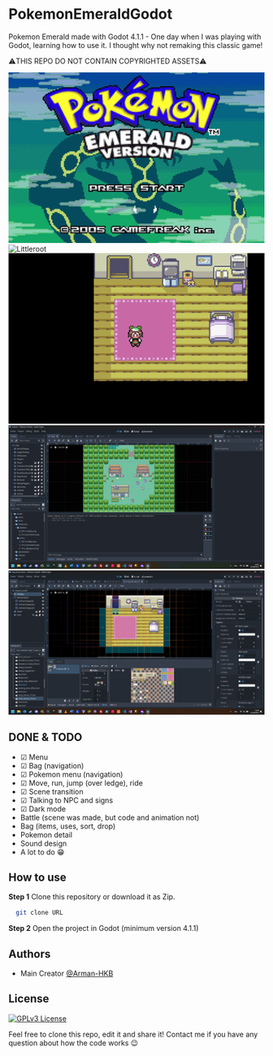 # PokemonEmeraldGodot 
Pokemon Emerald made with Godot 4.1.1 - One day when I was playing with Godot, learning how to use it. I thought why not remaking this classic game!

⚠️THIS REPO DO NOT CONTAIN COPYRIGHTED ASSETS⚠️

![Start](https://github.com/Arman-HKB/PokemonEmeraldGodot/blob/develop/Demo/start.gif)
![Littleroot](https://github.com/Arman-HKB/PokemonEmeraldGodot/blob/develop/Demo/littleroot.gif)
![Menu](https://github.com/Arman-HKB/PokemonEmeraldGodot/blob/develop/Demo/menu.gif)
![Map](https://github.com/Arman-HKB/PokemonEmeraldGodot/blob/develop/Demo/map.png)
![House in](https://github.com/Arman-HKB/PokemonEmeraldGodot/blob/develop/Demo/mays_chamber.png)

## DONE & TODO
- ☑ Menu
- ☑ Bag (navigation)
- ☑ Pokemon menu (navigation)
- ☑ Move, run, jump (over ledge), ride
- ☑ Scene transition
- ☑ Talking to NPC and signs
- ☑ Dark mode
- Battle (scene was made, but code and animation not)
- Bag (items, uses, sort, drop) 
- Pokemon detail
- Sound design
- A lot to do 😁

## How to use
**Step 1** Clone this repository or download it as Zip.
```bash
  git clone URL
```
**Step 2** Open the project in Godot (minimum version 4.1.1)

## Authors
- Main Creator [@Arman-HKB](https://www.github.com/https://github.com/Arman-HKB)

## License
[![GPLv3 License](https://img.shields.io/badge/License-GPL%20v3-yellow.svg)](https://opensource.org/licenses/)

Feel free to clone this repo, edit it and share it! Contact me if you have any question about how the code works 😉